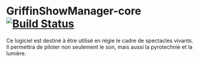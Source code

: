 GriffinShowManager-core [![Build Status](https://secure.travis-ci.org/Zakarisz/GriffinShowManager-core.png)](http://travis-ci.org/Zakarisz/GriffinShowManager-core)
=======================

Ce logiciel est destiné à être utilisé en régie le cadre de spectacles vivants.
Il permettra de piloter non seulement le son, mais aussi la pyrotechnie et la lumière.
